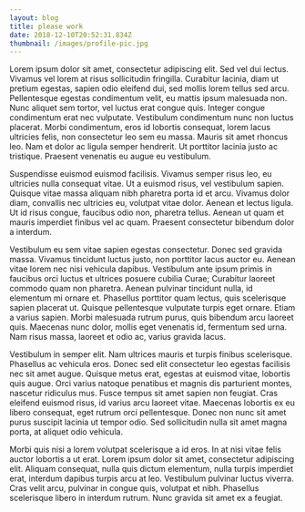 ```yaml
---
layout: blog
title: please work
date: 2018-12-10T20:52:31.834Z
thumbnail: /images/profile-pic.jpg
---
```

Lorem ipsum dolor sit amet, consectetur adipiscing elit. Sed vel dui lectus. Vivamus vel lorem at risus sollicitudin fringilla. Curabitur lacinia, diam ut pretium egestas, sapien odio eleifend dui, sed mollis lorem tellus sed arcu. Pellentesque egestas condimentum velit, eu mattis ipsum malesuada non. Nunc aliquet sem tortor, vel luctus erat congue quis. Integer congue condimentum erat nec vulputate. Vestibulum condimentum nunc non luctus placerat. Morbi condimentum, eros id lobortis consequat, lorem lacus ultricies felis, non consectetur leo sem eu massa. Mauris sit amet rhoncus leo. Nam et dolor ac ligula semper hendrerit. Ut porttitor lacinia justo ac tristique. Praesent venenatis eu augue eu vestibulum.

Suspendisse euismod euismod facilisis. Vivamus semper risus leo, eu ultricies nulla consequat vitae. Ut a euismod risus, vel vestibulum sapien. Quisque vitae massa aliquam nibh pharetra porta id et arcu. Vivamus dolor diam, convallis nec ultricies eu, volutpat vitae dolor. Aenean et lectus ligula. Ut id risus congue, faucibus odio non, pharetra tellus. Aenean ut quam et mauris imperdiet finibus vel ac quam. Praesent consectetur bibendum dolor a interdum.

Vestibulum eu sem vitae sapien egestas consectetur. Donec sed gravida massa. Vivamus tincidunt luctus justo, non porttitor lacus auctor eu. Aenean vitae lorem nec nisi vehicula dapibus. Vestibulum ante ipsum primis in faucibus orci luctus et ultrices posuere cubilia Curae; Curabitur laoreet commodo quam non pharetra. Aenean pulvinar tincidunt nulla, id elementum mi ornare et. Phasellus porttitor quam lectus, quis scelerisque sapien placerat ut. Quisque pellentesque vulputate turpis eget ornare. Etiam a varius sapien. Morbi malesuada rutrum purus, quis bibendum arcu laoreet quis. Maecenas nunc dolor, mollis eget venenatis id, fermentum sed urna. Nam risus massa, laoreet et odio ac, varius gravida lacus.

Vestibulum in semper elit. Nam ultrices mauris et turpis finibus scelerisque. Phasellus ac vehicula eros. Donec sed elit consectetur leo egestas facilisis nec sit amet augue. Quisque metus erat, egestas at euismod vitae, lobortis quis augue. Orci varius natoque penatibus et magnis dis parturient montes, nascetur ridiculus mus. Fusce tempus sit amet sapien non feugiat. Cras eleifend euismod risus, id varius arcu laoreet vitae. Maecenas lobortis ex eu libero consequat, eget rutrum orci pellentesque. Donec non nunc sit amet purus suscipit lacinia ut tempor odio. Sed sollicitudin nulla sit amet magna porta, at aliquet odio vehicula.

Morbi quis nisi a lorem volutpat scelerisque a id eros. In at nisi vitae felis auctor lobortis a ut erat. Lorem ipsum dolor sit amet, consectetur adipiscing elit. Aliquam consequat, nulla quis dictum elementum, nulla turpis imperdiet erat, interdum dapibus turpis arcu at leo. Vestibulum pulvinar luctus viverra. Cras velit arcu, pulvinar in congue quis, volutpat et nibh. Phasellus scelerisque libero in interdum rutrum. Nunc gravida sit amet ex a feugiat.
